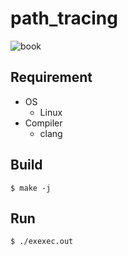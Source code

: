 # path_tracing

![book](pictures/result000.png)

## Requirement
- OS
    - Linux
- Compiler
    - clang

## Build

```bash=
$ make -j
```

## Run

```bash=
$ ./exexec.out
```

